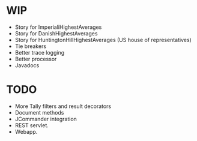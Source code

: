 WIP
===

 * Story for ImperialiHighestAverages
 * Story for DanishHighestAverages
 * Story for HuntingtonHillHighestAverages (US house of representatives)
 * Tie breakers
 * Better trace logging
 * Better processor
 * Javadocs

TODO
====

 * More Tally filters and result decorators
 * Document methods
 * JCommander integration
 * REST servlet.
 * Webapp.